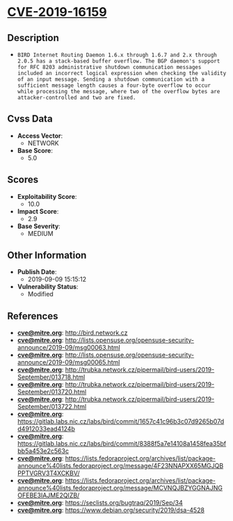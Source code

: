
# [CVE-2019-16159](https://cve.mitre.org/cgi-bin/cvename.cgi?name=CVE-2019-16159)

## Description

- `BIRD Internet Routing Daemon 1.6.x through 1.6.7 and 2.x through 2.0.5 has a stack-based buffer overflow. The BGP daemon's support for RFC 8203 administrative shutdown communication messages included an incorrect logical expression when checking the validity of an input message. Sending a shutdown communication with a sufficient message length causes a four-byte overflow to occur while processing the message, where two of the overflow bytes are attacker-controlled and two are fixed.`

## Cvss Data

- **Access Vector**:
  - NETWORK
- **Base Score**:
  - 5.0

## Scores

- **Exploitability Score**:
  - 10.0
- **Impact Score**:
  - 2.9
- **Base Severity**:
  - MEDIUM

## Other Information

- **Publish Date**:
  - 2019-09-09 15:15:12
- **Vulnerability Status**:
  - Modified

## References

- **cve@mitre.org**: http://bird.network.cz
- **cve@mitre.org**: http://lists.opensuse.org/opensuse-security-announce/2019-09/msg00063.html
- **cve@mitre.org**: http://lists.opensuse.org/opensuse-security-announce/2019-09/msg00065.html
- **cve@mitre.org**: http://trubka.network.cz/pipermail/bird-users/2019-September/013718.html
- **cve@mitre.org**: http://trubka.network.cz/pipermail/bird-users/2019-September/013720.html
- **cve@mitre.org**: http://trubka.network.cz/pipermail/bird-users/2019-September/013722.html
- **cve@mitre.org**: https://gitlab.labs.nic.cz/labs/bird/commit/1657c41c96b3c07d9265b07dd4912033ead4124b
- **cve@mitre.org**: https://gitlab.labs.nic.cz/labs/bird/commit/8388f5a7e14108a1458fea35bfbb5a453e2c563c
- **cve@mitre.org**: https://lists.fedoraproject.org/archives/list/package-announce%40lists.fedoraproject.org/message/4F23NNAPXX65MGJQBPPTVGRV3T4XCKBV/
- **cve@mitre.org**: https://lists.fedoraproject.org/archives/list/package-announce%40lists.fedoraproject.org/message/MCVNQJBZYGGNAJNGOFEBE3IAJME2QIZB/
- **cve@mitre.org**: https://seclists.org/bugtraq/2019/Sep/34
- **cve@mitre.org**: https://www.debian.org/security/2019/dsa-4528
